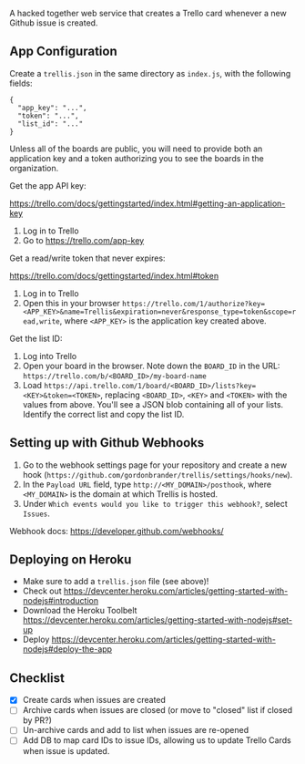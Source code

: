 A hacked together web service that creates a Trello card whenever a new Github issue is created.

App Configuration
-----------------

Create a `trellis.json` in the same directory as `index.js`, with the following
fields:

    {
      "app_key": "...",
      "token": "...",
      "list_id": "..."
    }

Unless all of the boards are public, you will need to provide both an
application key and a token authorizing you to see the boards in the
organization.

Get the app API key:

https://trello.com/docs/gettingstarted/index.html#getting-an-application-key

1. Log in to Trello
2. Go to https://trello.com/app-key

Get a read/write token that never expires:

https://trello.com/docs/gettingstarted/index.html#token

1. Log in to Trello
2. Open this in your browser `https://trello.com/1/authorize?key=<APP_KEY>&name=Trellis&expiration=never&response_type=token&scope=read,write`, where `<APP_KEY>` is the application key created above.

Get the list ID:

1. Log into Trello
2. Open your board in the browser. Note down the `BOARD_ID` in the URL: `https://trello.com/b/<BOARD_ID>/my-board-name`
3. Load `https://api.trello.com/1/board/<BOARD_ID>/lists?key=<KEY>&token=<TOKEN>`, replacing `<BOARD_ID>`, `<KEY>` and `<TOKEN>` with the values from above. You'll see a JSON blob containing all of your lists. Identify the correct list and copy the list ID.


Setting up with Github Webhooks
-------------------------------

1. Go to the webhook settings page for your repository and create a new hook (`https://github.com/gordonbrander/trellis/settings/hooks/new`).
2. In the `Payload URL` field, type `http://<MY_DOMAIN>/posthook`, where `<MY_DOMAIN>` is the domain at which Trellis is hosted.
3. Under `Which events would you like to trigger this webhook?`, select `Issues`.

Webhook docs: https://developer.github.com/webhooks/


Deploying on Heroku
-------------------

- Make sure to add a `trellis.json` file (see above)!
- Check out https://devcenter.heroku.com/articles/getting-started-with-nodejs#introduction
- Download the Heroku Toolbelt https://devcenter.heroku.com/articles/getting-started-with-nodejs#set-up
- Deploy https://devcenter.heroku.com/articles/getting-started-with-nodejs#deploy-the-app


Checklist
---------

- [x] Create cards when issues are created
- [ ] Archive cards when issues are closed (or move to "closed" list if closed by PR?)
- [ ] Un-archive cards and add to list when issues are re-opened
- [ ] Add DB to map card IDs to issue IDs, allowing us to update Trello Cards when issue is updated.
